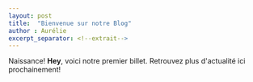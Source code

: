 ```yaml
---
layout: post
title:  "Bienvenue sur notre Blog"
author : Aurélie
excerpt_separator: <!--extrait-->
---
```


Naissance!
**Hey**, voici notre premier billet.
Retrouvez plus d'actualité ici prochainement!<!--extrait-->